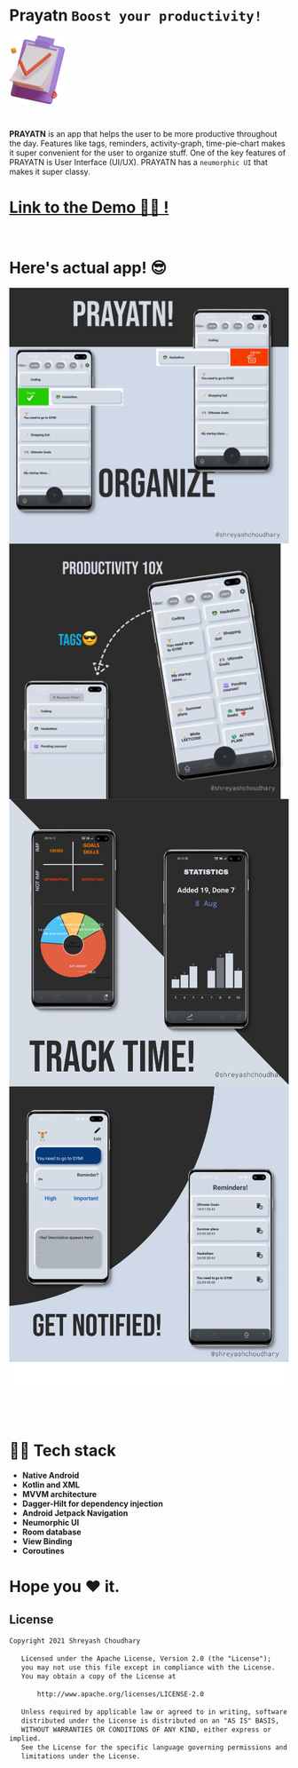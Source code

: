 # Prayatn `Boost your productivity!`
<img align="center" src="https://github.com/shreyashcode/Recxa-puzzle/blob/master/icon.png?raw=true" width = 100 margin=10/>


&nbsp;
&nbsp;

**PRAYATN** is an app that helps the user to be more productive throughout the day. Features like tags, reminders, activity-graph, time-pie-chart makes it super convenient for the user to organize stuff. One of the key features of PRAYATN is User Interface (UI/UX). PRAYATN has a `neumorphic UI` that makes it super classy.

# [Link to the Demo 👨‍💻 !](https://youtu.be/tf4E0Pbd0d8)

&nbsp;
&nbsp;

# Here's actual app! 😎

<img align="left" src="https://github.com/shreyashcode/Prayatn/blob/main/Group%2016.png"/>
<img align="left" src="https://github.com/shreyashcode/Prayatn/blob/main/Group%2018.png"/>
<img align="left" src="https://github.com/shreyashcode/Prayatn/blob/main/Group%2014.png"/>
<img align="left" src="https://github.com/shreyashcode/Prayatn/blob/main/Group%2015.png"/> 

&nbsp;
<br />
<br /><br />
# 👨‍💻 Tech stack
- **Native Android**
- **Kotlin and XML**
- **MVVM architecture**
- **Dagger-Hilt for dependency injection**
- **Android Jetpack Navigation**
- **Neumorphic UI**
- **Room database**
- **View Binding**
- **Coroutines**


# Hope you ❤️ it.

License
-----------
```
Copyright 2021 Shreyash Choudhary

   Licensed under the Apache License, Version 2.0 (the "License");
   you may not use this file except in compliance with the License.
   You may obtain a copy of the License at

       http://www.apache.org/licenses/LICENSE-2.0

   Unless required by applicable law or agreed to in writing, software
   distributed under the License is distributed on an "AS IS" BASIS,
   WITHOUT WARRANTIES OR CONDITIONS OF ANY KIND, either express or implied.
   See the License for the specific language governing permissions and
   limitations under the License.
```
